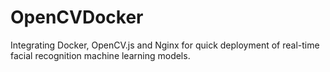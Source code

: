 # OpenCVDocker
Integrating Docker, OpenCV.js and Nginx for quick deployment of real-time facial recognition machine learning models. 
